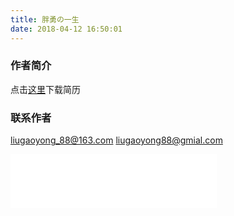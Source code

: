 ```yaml
---
title: 胖勇の一生
date: 2018-04-12 16:50:01
---
```


### 作者简介
   点击[这里](http://p9be4fkik.bkt.clouddn.com/LiuGaoyong-Resume.pdf)下载简历



### 联系作者

[liugaoyong_88@163.com](mailto:liugaoyong_88@163.com)
[liugaoyong88@gmial.com](mailto:liugaoyong_88@gmial.com)

<iframe 
frameborder="no" 
border="0" 
marginwidth="0" 
marginheight="0" 
width=330 
height=86 
src="//music.163.com/outchain/player?type=2&id=19067286&auto=1&height=66">
</iframe>